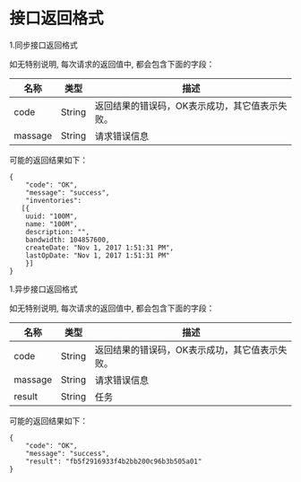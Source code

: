 # 接口返回格式


1.同步接口返回格式

如无特别说明, 每次请求的返回值中, 都会包含下面的字段：

|名称|类型|描述|
|---|---|---|
|code|String|返回结果的错误码，OK表示成功，其它值表示失败。|
|massage|String|请求错误信息|

可能的返回结果如下：
```
{
    "code": "OK",
    "message": "success",
    "inventories":
   [{
    uuid: "100M",
    name: "100M",
    description: "",
    bandwidth: 104857600,
    createDate: "Nov 1, 2017 1:51:31 PM",
    lastOpDate: "Nov 1, 2017 1:51:31 PM"
    }]
}
```

1.异步接口返回格式

如无特别说明, 每次请求的返回值中, 都会包含下面的字段：

|名称|类型|描述|
|---|---|---|
|code|String|返回结果的错误码，OK表示成功，其它值表示失败。|
|massage|String|请求错误信息|
|result|String|任务|

可能的返回结果如下：
```
{
    "code": "OK",
    "message": "success",
    "result": "fb5f2916933f4b2bb200c96b3b505a01"
}
```